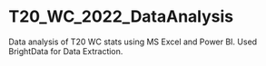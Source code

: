 # T20_WC_2022_DataAnalysis
Data analysis of T20 WC stats using MS Excel and Power BI.
Used BrightData for Data Extraction.
